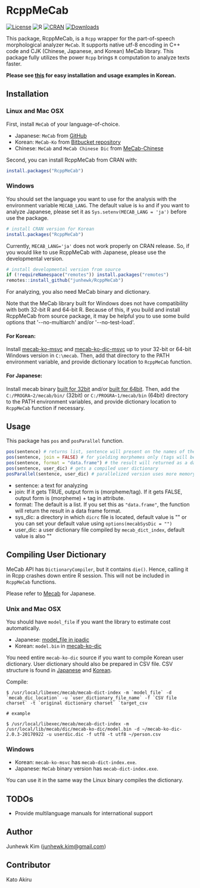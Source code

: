# RcppMeCab

[![License](https://img.shields.io/badge/license-GPL-brightgreen.svg?style=flat)](http://www.gnu.org/licenses/gpl.html)
![R](https://img.shields.io/github/r-package/v/junhewk/RcppMeCab)
[![CRAN](http://www.r-pkg.org/badges/version/RcppMeCab)](https://cran.r-project.org/package=RcppMeCab)
[![Downloads](http://cranlogs.r-pkg.org/badges/RcppMeCab?color=brightgreen)](http://www.r-pkg.org/pkg/RcppMeCab)

This package, RcppMeCab, is a `Rcpp` wrapper for the part-of-speech morphological analyzer `MeCab`. It supports native utf-8 encoding in C++ code and CJK (Chinese, Japanese, and Korean) MeCab library. This package fully utilizes the power `Rcpp` brings `R` computation to analyze texts faster.

__Please see [this](README_kr.md) for easy installation and usage examples in Korean.__

## Installation

### Linux and Mac OSX

First, install `MeCab` of your language-of-choice.

+ Japanese: `MeCab` from [GitHub](http://taku910.github.io/mecab/)
+ Korean: `MeCab-Ko` from [Bitbucket repository](https://bitbucket.org/eunjeon/mecab-ko)
+ Chinese: `MeCab` and `MeCab Chinese Dic` from [MeCab-Chinese](http://www.52nlp.cn/%E7%94%A8mecab%E6%89%93%E9%80%A0%E4%B8%80%E5%A5%97%E5%AE%9E%E7%94%A8%E7%9A%84%E4%B8%AD%E6%96%87%E5%88%86%E8%AF%8D%E7%B3%BB%E7%BB%9F%E4%B8%89%EF%BC%9Amecab-chinese)

Second, you can install RcppMeCab from CRAN with:

```r
install.packages("RcppMeCab")
```

### Windows

You should set the language you want to use for the analysis with the environment variable `MECAB_LANG`. The default value is `ko` and if you want to analyze Japanese, please set it as `Sys.setenv(MECAB_LANG = 'ja')` before use the package.

```r
# install CRAN version for Korean
install.packages("RcppMeCab")
```

Currently, `MECAB_LANG='ja'` does not work properly on CRAN release. So, if you would like to use RcppMeCab with Japanese, please use the developmental version.

```r
# install developmental version from source
if (!requireNamespace("remotes")) install.packages("remotes")
remotes::install_github("junhewk/RcppMeCab") 
```

For analyzing, you also need MeCab binary and dictionary.

Note that the MeCab library built for Windows does not have compatibility with both 32-bit R and 64-bit R. Because of this, if you build and install RcppMeCab from source package, it may be helpful you to use some build options that '--no-multiarch' and/or '--no-test-load'.

#### For Korean:

Install [mecab-ko-msvc](https://github.com/Pusnow/mecab-ko-msvc) and [mecab-ko-dic-msvc](https://github.com/Pusnow/mecab-ko-dic-msvc) up to your 32-bit or 64-bit Windows version in `C:\mecab`. Then, add that directory to the PATH environment variable, and provide dictionary location to `RcppMeCab` function.

#### For Japanese:

Install mecab binary [built for 32bit](https://drive.google.com/uc?export=download&id=0B4y35FiV1wh7WElGUGt6ejlpVXc) and/or [built for 64bit](https://github.com/ikegami-yukino/mecab/releases/tag/v0.996.2). Then, add the `C:/PROGRA~2/mecab/bin/` (32bit) or `C:/PROGRA~1/mecab/bin` (64bit) directory to the PATH environment variables, and provide dictionary location to `RcppMeCab` function if necessary.

## Usage

This package has `pos` and `posParallel` function.

```r
pos(sentence) # returns list, sentence will present on the names of the list
pos(sentence, join = FALSE) # for yielding morphemes only (tags will be given on the vector names)
pos(sentence, format = "data.frame") # the result will returned as a data frame format
pos(sentence, user_dic) # gets a compiled user dictionary 
posParallel(sentence, user_dic) # parallelized version uses more memory, but much faster than the loop in single threading
```

+ sentence: a text for analyzing
+ join: If it gets TRUE, output form is (morpheme/tag). If it gets FALSE, output form is (morpheme) + tag in attribute.
+ format: The default is a list. If you set this as `"data.frame"`, the function will return the result in a data frame format.
+ sys_dic: a directory in which `dicrc` file is located, default value is "" or you can set your default value using `options(mecabSysDic = "")` 
+ user_dic: a user dictionary file compiled by `mecab_dict_index`, default value is also ""

## Compiling User Dictionary

MeCab API has `DictionaryCompiler`, but it contains `die()`. Hence, calling it in Rcpp crashes down entire R session. This will not be included in `RcppMeCab` functions.

Please refer to [Mecab](http://taku910.github.io/mecab/dic.html) for Japanese.

### Unix and Mac OSX

You should have `model_file` if you want the library to estimate cost automatically. 

+ Japanese: [model_file in ipadic](https://drive.google.com/uc?export=download&id=0B4y35FiV1wh7bnc5aFZSTE9qNnM)
+ Korean: `model.bin` in [mecab-ko-dic](https://bitbucket.org/eunjeon/mecab-ko-dic)

You need entire `mecab-ko-dic` source if you want to compile Korean user dictionary. User dictionary should also be prepared in CSV file. CSV structure is found in [Japanese](http://taku910.github.io/mecab/dic.html) and [Korean](https://bitbucket.org/eunjeon/mecab-ko-dic/src/e39e16059b8748c2663ab09195a08293c7063a28/final/user-dic/README.md?fileviewer=file-view-default).

Compile:

```
$ /usr/local/libexec/mecab/mecab-dict-index -m `model_file` -d `mecab_dic_location` -u `user_dictionary_file_name` -f `CSV file charset` -t `original dictionary charset` `target_csv

# example

$ /usr/local/libexec/mecab/mecab-dict-index -m /usr/local/lib/mecab/dic/mecab-ko-dic/model.bin -d ~/mecab-ko-dic-2.0.3-20170922 -u userdic.dic -f utf8 -t utf8 ~/person.csv
```

### Windows

+ Korean: `mecab-ko-msvc` has `mecab-dict-index.exe`.
+ Japanese: `MeCab` binary version has `mecab-dict-index.exe`.

You can use it in the same way the Linux binary compiles the dictionary.

## TODOs

+ Provide multilanguage manuals for international support

## Author

Junhewk Kim (junhewk.kim@gmail.com)

## Contributor

Kato Akiru
